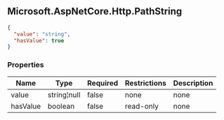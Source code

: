 
<h2 id="tocS_Microsoft.AspNetCore.Http.PathString">Microsoft.AspNetCore.Http.PathString</h2>

<a id="schemamicrosoft.aspnetcore.http.pathstring"></a>
<a id="schema_Microsoft.AspNetCore.Http.PathString"></a>
<a id="tocSmicrosoft.aspnetcore.http.pathstring"></a>
<a id="tocsmicrosoft.aspnetcore.http.pathstring"></a>

```json
{
  "value": "string",
  "hasValue": true
}

```

### Properties

|Name|Type|Required|Restrictions|Description|
|---|---|---|---|---|
|value|string¦null|false|none|none|
|hasValue|boolean|false|read-only|none|


